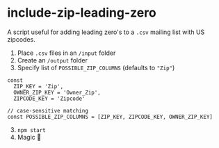 # include-zip-leading-zero

A script useful for adding leading zero's to a ```.csv``` mailing list with US zipcodes.
1. Place ```.csv``` files in an `/input` folder
2. Create an `/output` folder
3. Specify list of ```POSSIBLE_ZIP_COLUMNS``` (defaults to ```"Zip"```)
```
const 
  ZIP_KEY = 'Zip',
  OWNER_ZIP_KEY = 'Owner_Zip',
  ZIPCODE_KEY = 'Zipcode'

// case-sensitive matching
const POSSIBLE_ZIP_COLUMNS = [ZIP_KEY, ZIPCODE_KEY, OWNER_ZIP_KEY]
```
3. `npm start`
2. Magic 🎉
